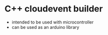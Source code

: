 # C++ cloudevent builder
- intended to be used with microcontroller
- can be used as an arduino library
